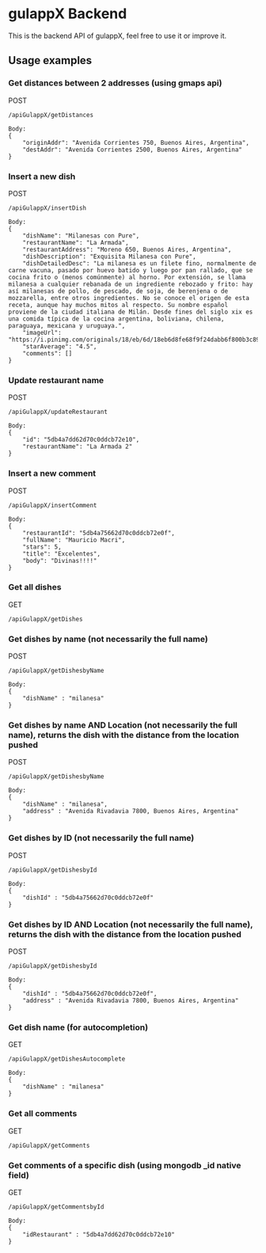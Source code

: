 # gulappX Backend

This is the backend API of gulappX, feel free to use it or improve it.

## Usage examples


### Get distances between 2 addresses (using gmaps api)

POST
```
/apiGulappX/getDistances

Body:
{
	"originAddr": "Avenida Corrientes 750, Buenos Aires, Argentina",
	"destAddr": "Avenida Corrientes 2500, Buenos Aires, Argentina"
}
```

### Insert a new dish

POST
```
/apiGulappX/insertDish

Body:
{
	"dishName": "Milanesas con Pure",
	"restaurantName": "La Armada",
	"restaurantAddress": "Moreno 650, Buenos Aires, Argentina",
	"dishDescription": "Exquisita Milanesa con Pure",
	"dishDetailedDesc": "La milanesa es un filete fino, normalmente de carne vacuna, pasado por huevo batido y luego por pan rallado, que se cocina frito o (menos comúnmente) al horno. Por extensión, se llama milanesa a cualquier rebanada de un ingrediente rebozado y frito: hay así milanesas de pollo, de pescado, de soja, de berenjena o de mozzarella, entre otros ingredientes. No se conoce el origen de esta receta, aunque hay muchos mitos al respecto. Su nombre español proviene de la ciudad italiana de Milán. Desde fines del siglo xix es una comida típica de la cocina argentina, boliviana, chilena, paraguaya, mexicana y uruguaya.",
	"imageUrl": "https://i.pinimg.com/originals/18/eb/6d/18eb6d8fe68f9f24dabb6f800b3c891e.jpg",
	"starAverage": "4.5",
	"comments": []
}

```

### Update restaurant name

POST
```
/apiGulappX/updateRestaurant

Body:
{
	"id": "5db4a7dd62d70c0ddcb72e10",
	"restaurantName": "La Armada 2"
}

```


### Insert a new comment

POST
```
/apiGulappX/insertComment

Body:
{
	"restaurantId": "5db4a75662d70c0ddcb72e0f",
	"fullName": "Mauricio Macri",
	"stars": 5,
	"title": "Excelentes",
	"body": "Divinas!!!!"
}
```


### Get all dishes

GET
```
/apiGulappX/getDishes
```

### Get dishes by name (not necessarily the full name)
POST
```
/apiGulappX/getDishesbyName

Body:
{
	"dishName" : "milanesa"
}
```

### Get dishes by name AND Location (not necessarily the full name), returns the dish with the distance from the location pushed
POST
```
/apiGulappX/getDishesbyName

Body:
{
	"dishName" : "milanesa",
	"address" : "Avenida Rivadavia 7800, Buenos Aires, Argentina"
}
```


### Get dishes by ID (not necessarily the full name)
POST
```
/apiGulappX/getDishesbyId

Body:
{
	"dishId" : "5db4a75662d70c0ddcb72e0f"
}
```


### Get dishes by ID AND Location (not necessarily the full name), returns the dish with the distance from the location pushed
POST
```
/apiGulappX/getDishesbyId

Body:
{
	"dishId" : "5db4a75662d70c0ddcb72e0f",
	"address" : "Avenida Rivadavia 7800, Buenos Aires, Argentina"
}
```

### Get dish name (for autocompletion)
GET
```
/apiGulappX/getDishesAutocomplete

Body:
{
	"dishName" : "milanesa"
}
```

### Get all comments

GET
```
/apiGulappX/getComments
```

### Get comments of a specific dish (using mongodb _id native field)
GET
```
/apiGulappX/getCommentsbyId

Body:
{ 
	"idRestaurant" : "5db4a7dd62d70c0ddcb72e10"
}

